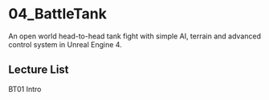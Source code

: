 # 04_BattleTank
An open world head-to-head tank fight with simple AI, terrain and advanced control system in Unreal Engine 4.

## Lecture List
BT01 Intro
